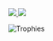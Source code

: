 <div>
  <a href="/" align="left">
    <img src="https://github-readme-stats.vercel.app/api?username=SchawnnDev&show_icons=true&count_private=true&layout=compact&hide=issues&hide_border=true&bg_color=30,e96443,904e95&title_color=fff&text_color=fff&icon_color=fff" />
  </a>

  <a href="/" align="right">
    <img src="https://github-readme-stats.vercel.app/api/top-langs/?username=SchawnnDev&layout=compact&count_private=true&include_all_commits=true&hide_border=true&bg_color=30,e96443,904e95&title_color=fff&text_color=fff" />
  </a>
</div>

![Trophies](https://github-profile-trophy.vercel.app/?username=SchawnnDev)

<!--
**SchawnnDev/SchawnnDev** is a ✨ _special_ ✨ repository because its `README.md` (this file) appears on your GitHub profile.

Here are some ideas to get you started:

- 🔭 I’m currently working on ...
- 🌱 I’m currently learning ...
- 👯 I’m looking to collaborate on ...
- 🤔 I’m looking for help with ...
- 💬 Ask me about ...
- 📫 How to reach me: ...
- 😄 Pronouns: ...
- ⚡ Fun fact: ...
-->
